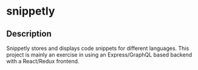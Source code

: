 # snippetly

## Description

Snippetly stores and displays code snippets for different languages. This
project is mainly an exercise in using an Express/GraphQL based backend with a
React/Redux frontend.

